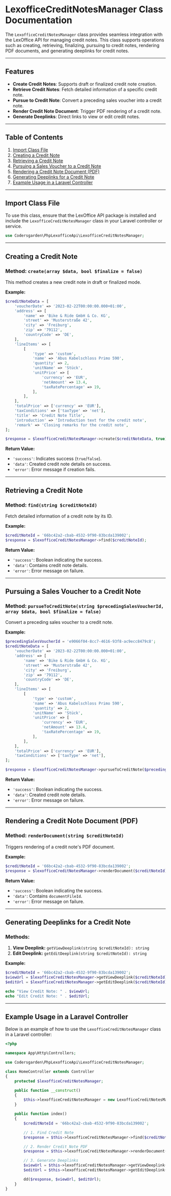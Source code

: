 # LexofficeCreditNotesManager Class Documentation

The `LexofficeCreditNotesManager` class provides seamless integration with the LexOffice API for managing credit notes. This class supports operations such as creating, retrieving, finalizing, pursuing to credit notes, rendering PDF documents, and generating deeplinks for credit notes.

---

## Features

- **Create Credit Notes**: Supports draft or finalized credit note creation.
- **Retrieve Credit Notes**: Fetch detailed information of a specific credit note.
- **Pursue to Credit Note**: Convert a preceding sales voucher into a credit note.
- **Render Credit Note Document**: Trigger PDF rendering of a credit note.
- **Generate Deeplinks**: Direct links to view or edit credit notes.

---

## Table of Contents

1. [Import Class File](#import-class-file)
2. [Creating a Credit Note](#creating-a-credit-note)
3. [Retrieving a Credit Note](#retrieving-a-credit-note)
4. [Pursuing a Sales Voucher to a Credit Note](#pursuing-a-sales-voucher-to-a-credit-note)
5. [Rendering a Credit Note Document (PDF)](#rendering-a-credit-note-document-pdf)
6. [Generating Deeplinks for a Credit Note](#generating-deeplinks-for-a-credit-note)
7. [Example Usage in a Laravel Controller](#example-usage-in-a-laravel-controller)

---

## Import Class File

To use this class, ensure that the LexOffice API package is installed and include the `LexofficeCreditNotesManager` class in your Laravel controller or service.

```php
use Codersgarden\PhpLexofficeApi\LexofficeCreditNotesManager;
```

---

## Creating a Credit Note

### Method: `create(array $data, bool $finalize = false)`

This method creates a new credit note in draft or finalized mode.

**Example:**
```php
$creditNoteData = [
    'voucherDate' => '2023-02-22T00:00:00.000+01:00',
    'address' => [
        'name' => 'Bike & Ride GmbH & Co. KG',
        'street' => 'Musterstraße 42',
        'city' => 'Freiburg',
        'zip' => '79112',
        'countryCode' => 'DE',
    ],
    'lineItems' => [
        [
            'type' => 'custom',
            'name' => 'Abus Kabelschloss Primo 590',
            'quantity' => 2,
            'unitName' => 'Stück',
            'unitPrice' => [
                'currency' => 'EUR',
                'netAmount' => 13.4,
                'taxRatePercentage' => 19,
            ],
        ],
    ],
    'totalPrice' => ['currency' => 'EUR'],
    'taxConditions' => ['taxType' => 'net'],
    'title' => 'Credit Note Title',
    'introduction' => 'Introduction text for the credit note',
    'remark' => 'Closing remarks for the credit note',
];

$response = $lexofficeCreditNotesManager->create($creditNoteData, true); // Pass true to finalize
```

**Return Value:**
- `'success'`: Indicates success (`true`/`false`).
- `'data'`: Created credit note details on success.
- `'error'`: Error message if creation fails.

---

## Retrieving a Credit Note

### Method: `find(string $creditNoteId)`

Fetch detailed information of a credit note by its ID.

**Example:**
```php
$creditNoteId = '66bc42a2-cbab-4532-9f90-83bcda139002';
$response = $lexofficeCreditNotesManager->find($creditNoteId);
```

**Return Value:**
- `'success'`: Boolean indicating the success.
- `'data'`: Contains credit note details.
- `'error'`: Error message on failure.

---

## Pursuing a Sales Voucher to a Credit Note

### Method: `pursueToCreditNote(string $precedingSalesVoucherId, array $data, bool $finalize = false)`

Convert a preceding sales voucher to a credit note.

**Example:**
```php
$precedingSalesVoucherId = 'e9066f04-8cc7-4616-93f8-ac9ecc8479c8';
$creditNoteData = [
    'voucherDate' => '2023-02-22T00:00:00.000+01:00',
    'address' => [
        'name' => 'Bike & Ride GmbH & Co. KG',
        'street' => 'Musterstraße 42',
        'city' => 'Freiburg',
        'zip' => '79112',
        'countryCode' => 'DE',
    ],
    'lineItems' => [
        [
            'type' => 'custom',
            'name' => 'Abus Kabelschloss Primo 590',
            'quantity' => 2,
            'unitName' => 'Stück',
            'unitPrice' => [
                'currency' => 'EUR',
                'netAmount' => 13.4,
                'taxRatePercentage' => 19,
            ],
        ],
    ],
    'totalPrice' => ['currency' => 'EUR'],
    'taxConditions' => ['taxType' => 'net'],
];

$response = $lexofficeCreditNotesManager->pursueToCreditNote($precedingSalesVoucherId, $creditNoteData, true); // Finalized
```

**Return Value:**
- `'success'`: Boolean indicating the success.
- `'data'`: Created credit note details.
- `'error'`: Error message on failure.

---

## Rendering a Credit Note Document (PDF)

### Method: `renderDocument(string $creditNoteId)`

Triggers rendering of a credit note's PDF document.

**Example:**
```php
$creditNoteId = '66bc42a2-cbab-4532-9f90-83bcda139002';
$response = $lexofficeCreditNotesManager->renderDocument($creditNoteId);
```

**Return Value:**
- `'success'`: Boolean indicating the success.
- `'data'`: Contains `documentFileId`.
- `'error'`: Error message on failure.

---

## Generating Deeplinks for a Credit Note

### Methods:
1. **View Deeplink:** `getViewDeeplink(string $creditNoteId): string`
2. **Edit Deeplink:** `getEditDeeplink(string $creditNoteId): string`

**Example:**
```php
$creditNoteId = '66bc42a2-cbab-4532-9f90-83bcda139002';
$viewUrl = $lexofficeCreditNotesManager->getViewDeeplink($creditNoteId);
$editUrl = $lexofficeCreditNotesManager->getEditDeeplink($creditNoteId);

echo "View Credit Note: " . $viewUrl;
echo "Edit Credit Note: " . $editUrl;
```

---

## Example Usage in a Laravel Controller

Below is an example of how to use the `LexofficeCreditNotesManager` class in a Laravel controller:

```php
<?php

namespace App\Http\Controllers;

use Codersgarden\PhpLexofficeApi\LexofficeCreditNotesManager;

class HomeController extends Controller
{
    protected $lexofficeCreditNotesManager;

    public function __construct()
    {
        $this->lexofficeCreditNotesManager = new LexofficeCreditNotesManager();
    }

    public function index()
    {
        $creditNoteId = '66bc42a2-cbab-4532-9f90-83bcda139002';

        // 1. Find Credit Note
        $response = $this->lexofficeCreditNotesManager->find($creditNoteId);

        // 2. Render Credit Note PDF
        $response = $this->lexofficeCreditNotesManager->renderDocument($creditNoteId);

        // 3. Generate Deeplinks
        $viewUrl = $this->lexofficeCreditNotesManager->getViewDeeplink($creditNoteId);
        $editUrl = $this->lexofficeCreditNotesManager->getEditDeeplink($creditNoteId);

        dd($response, $viewUrl, $editUrl);
    }
}
```